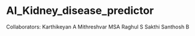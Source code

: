 # AI_Kidney_disease_predictor
Collaborators:
Karthikeyan A
Mithreshvar MSA
Raghul S
Sakthi Santhosh B
